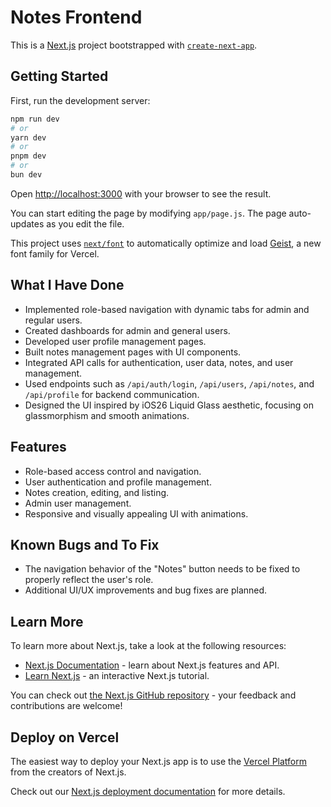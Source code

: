 # Notes Frontend

This is a [Next.js](https://nextjs.org) project bootstrapped with [`create-next-app`](https://github.com/vercel/next.js/tree/canary/packages/create-next-app).

## Getting Started

First, run the development server:

```bash
npm run dev
# or
yarn dev
# or
pnpm dev
# or
bun dev
```

Open [http://localhost:3000](http://localhost:3000) with your browser to see the result.

You can start editing the page by modifying `app/page.js`. The page auto-updates as you edit the file.

This project uses [`next/font`](https://nextjs.org/docs/app/building-your-application/optimizing/fonts) to automatically optimize and load [Geist](https://vercel.com/font), a new font family for Vercel.

## What I Have Done

- Implemented role-based navigation with dynamic tabs for admin and regular users.
- Created dashboards for admin and general users.
- Developed user profile management pages.
- Built notes management pages with UI components.
- Integrated API calls for authentication, user data, notes, and user management.
- Used endpoints such as `/api/auth/login`, `/api/users`, `/api/notes`, and `/api/profile` for backend communication.
- Designed the UI inspired by iOS26 Liquid Glass aesthetic, focusing on glassmorphism and smooth animations.

## Features

- Role-based access control and navigation.
- User authentication and profile management.
- Notes creation, editing, and listing.
- Admin user management.
- Responsive and visually appealing UI with animations.

## Known Bugs and To Fix

- The navigation behavior of the "Notes" button needs to be fixed to properly reflect the user's role.
- Additional UI/UX improvements and bug fixes are planned.

## Learn More

To learn more about Next.js, take a look at the following resources:

- [Next.js Documentation](https://nextjs.org/docs) - learn about Next.js features and API.
- [Learn Next.js](https://nextjs.org/learn) - an interactive Next.js tutorial.

You can check out [the Next.js GitHub repository](https://github.com/vercel/next.js) - your feedback and contributions are welcome!

## Deploy on Vercel

The easiest way to deploy your Next.js app is to use the [Vercel Platform](https://vercel.com/new?utm_medium=default-template&filter=next.js&utm_source=create-next-app&utm_campaign=create-next-app-readme) from the creators of Next.js.

Check out our [Next.js deployment documentation](https://nextjs.org/docs/app/building-your-application/deploying) for more details.
